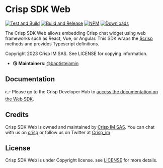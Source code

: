 # Crisp SDK Web

[![Test and Build](https://github.com/crisp-im/crisp-sdk-web/workflows/Test%20and%20Build/badge.svg?branch=master)](https://github.com/crisp-im/crisp-sdk-web/actions?query=workflow%3A%22Test+and+Build%22) [![Build and Release](https://github.com/crisp-im/crisp-sdk-web/workflows/Build%20and%20Release/badge.svg)](https://github.com/crisp-im/crisp-sdk-web/actions?query=workflow%3A%22Build+and+Release%22) [![NPM](https://img.shields.io/npm/v/crisp-sdk-web.svg)](https://www.npmjs.com/package/crisp-sdk-web) [![Downloads](https://img.shields.io/npm/dt/crisp-sdk-web.svg)](https://www.npmjs.com/package/crisp-sdk-web)

The Crisp SDK Web allows embedding Crisp chat widget using web frameworks such as React, Vue, or Angular. This SDK wraps the [$crisp](https://docs.crisp.chat/guides/chatbox-sdks/web-sdk/dollar-crisp/) methods and provides Typescript definitions.

Copyright 2023 Crisp IM SAS. See LICENSE for copying information.

* **😘 Maintainers**: [@baptistejamin](https://github.com/baptistejamin)

## Documentation

👉 Please go to the Crisp Developer Hub to [access the documentation on the Web SDK](https://docs.crisp.chat/guides/chatbox-sdks/web-sdk/npm/).

## Credits

Crisp SDK Web is owned and maintained by [Crisp IM SAS](https://crisp.chat/en/). You can chat with us on [crisp](https://crisp.chat) or follow us on Twitter at [Crisp_im](http://twitter.com/crisp_im)

## License

Crisp SDK Web is under Copyright license. see [LICENSE](https://raw.githubusercontent.com/crisp-im/crisp-sdk-web/master/LICENSE) for more details.

